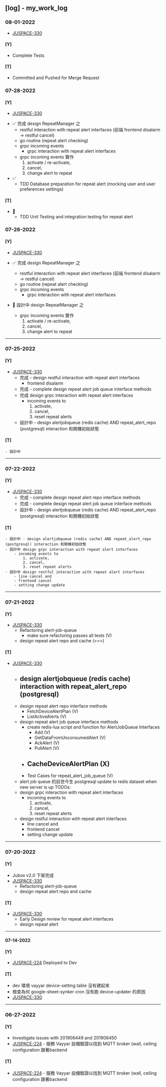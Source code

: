 ## [log] - my_work_log

### 08-01-2022

* [JUSPACE-330](https://jubo.atlassian.net/browse/JUSPACE-330?atlOrigin=eyJpIjoiYTQxZjA1ZWYwNDk0NDg2MWJhZDQ5NTliMzVlNGIzZDYiLCJwIjoiaiJ9)
#### [Y]
- Complete Tests
#### [T]
- Committed and Pushed for Merge Request
### 07-28-2022
#### [Y]
* [JUSPACE-330](https://jubo.atlassian.net/browse/JUSPACE-330?atlOrigin=eyJpIjoiYTQxZjA1ZWYwNDk0NDg2MWJhZDQ5NTliMzVlNGIzZDYiLCJwIjoiaiJ9)

- :white_check_mark: 完成 design RepeatManager 之
    - restful interaction with repeat alert interfaces (前端 frontend disalarm -> restful cancel)
    - go routine (repeat alert checking)
    - grpc incoming events
        - grpc interaction with repeat alert interfaces
    - grpc incoming events 實作
        1. activate / re-activate,
        2. cancel,
        3. change alert to repeat
- :white_check_mark:
    - TDD Database preparation for repeat alert (mocking user and user preferences settings)

#### [T]
- :construction:
    - TDD Unit Testing and integration testing for repeat alert



### 07-26-2022
#### [Y]
* [JUSPACE-330](https://jubo.atlassian.net/browse/JUSPACE-330?atlOrigin=eyJpIjoiYTQxZjA1ZWYwNDk0NDg2MWJhZDQ5NTliMzVlNGIzZDYiLCJwIjoiaiJ9)

- :white_check_mark: 完成 design RepeatManager 之
    - restful interaction with repeat alert interfaces (前端 frontend disalarm -> restful cancel)
    - go routine (repeat alert checking)
    - grpc incoming events
        - grpc interaction with repeat alert interfaces

- :construction: 設計中 design RepeatManager 之
    - grpc incoming events 實作
        1. activate / re-activate,
        2. cancel,
        3. change alert to repeat

---
### 07-25-2022
#### [Y]
* [JUSPACE-330](https://jubo.atlassian.net/browse/JUSPACE-330?atlOrigin=eyJpIjoiYTQxZjA1ZWYwNDk0NDg2MWJhZDQ5NTliMzVlNGIzZDYiLCJwIjoiaiJ9)
    - 完成 -  design restful interaction with repeat alert interfaces
        * frontend disalarm
    - 完成 - complete design repeat alert job queue interface methods
    - 完成 design grpc interaction with repeat alert interfaces
        - incoming events to
            1. activate,
            2. cancel,
            3. reset repeat alerts
    - 設計中 - design alertjobqueue (redis cache) AND repeat_alert_repo (postgresql) interaction 和開機初始狀態

#### [T]
    - 設計中


---
### 07-22-2022

#### [Y]
* [JUSPACE-330](https://jubo.atlassian.net/browse/JUSPACE-330?atlOrigin=eyJpIjoiYTQxZjA1ZWYwNDk0NDg2MWJhZDQ5NTliMzVlNGIzZDYiLCJwIjoiaiJ9)
    - 完成 - complete design repeat alert repo interface methods
    - 完成 - complete design repeat alert job queue interface methods
    - 設計中 - design alertjobqueue (redis cache) AND repeat_alert_repo (postgresql) interaction 和開機初始狀態

#### [T]
    - 設計中 - design alertjobqueue (redis cache) AND repeat_alert_repo (postgresql) interaction 和開機初始狀態
    - 設計中 design grpc interaction with repeat alert interfaces
        - incoming events to
            1. activate,
            2. cancel,
            3. reset repeat alerts
    - 設計中 design restful interaction with repeat alert interfaces
        - line cancel and
        - frontend cancel
        - setting change update

---


### 07-21-2022
#### [Y]
* [JUSPACE-330](https://jubo.atlassian.net/browse/JUSPACE-330?atlOrigin=eyJpIjoiYTQxZjA1ZWYwNDk0NDg2MWJhZDQ5NTliMzVlNGIzZDYiLCJwIjoiaiJ9)
    - Refactoring alert-job-queue
        - make sure refactoring passes all tests (V)
    - design repeat alert repo and cache (>>>)
#### [T]
* [JUSPACE-330](https://jubo.atlassian.net/browse/JUSPACE-330?atlOrigin=eyJpIjoiYTQxZjA1ZWYwNDk0NDg2MWJhZDQ5NTliMzVlNGIzZDYiLCJwIjoiaiJ9)
    - design alertjobqueue (redis cache) interaction with repeat_alert_repo (postgresql)
        -
    - design repeat alert repo interface methods
        - FetchDeviceAlertPlan (V)
        - ListActiveAlerts (V)
    - design repeat alert job queue interface methods
        - create redis-lua script and function for AlertJobQueue Interfaces
            - Add (V)
            - GetDataFromUnconsumedAlert (V)
            - AckAlert (V)
            - PullAlert (V)
        - CacheDeviceAlertPlan (X)
            -
        - Test Cases for repeat_alert_job_queue (V)
    - alert job queue 的前世今生 postgresql update to redis dataset when new server is up
    TODOs:
    - design grpc interaction with repeat alert interfaces
        - incoming events to
            1. activate,
            2. cancel,
            3. reset repeat alerts
    - design restful interaction with repeat alert interfaces
        - line cancel and
        - frontend cancel
        - setting change update

---

### 07-20-2022

#### [Y]
* Jubox v2.0 下架完成
* [JUSPACE-330](https://jubo.atlassian.net/browse/JUSPACE-330?atlOrigin=eyJpIjoiYTQxZjA1ZWYwNDk0NDg2MWJhZDQ5NTliMzVlNGIzZDYiLCJwIjoiaiJ9)
    - Refactoring alert-job-queue
    - design repeat alert repo and cache
#### [T]
* [JUSPACE-330](https://jubo.atlassian.net/browse/JUSPACE-330?atlOrigin=eyJpIjoiYTQxZjA1ZWYwNDk0NDg2MWJhZDQ5NTliMzVlNGIzZDYiLCJwIjoiaiJ9)
    - Early Design review for repeat alert interfaces
    - design repeat alert


---
#### 07-14-2022

#### [Y]
* [JUSPACE-224](https://thudercat.atlassian.net/jira/software/c/projects/JUSPACE/boards/21?modal=detail&selectedIssue=JUSPACE-224) Deployed to Dev
#### [T]
* dev 環境 vayyar device-setting table 沒有建起來
* 檢查為何 google-sheet-synker cron 沒有跑 device-updater 的原因
* [JUSPACE-330](https://jubo.atlassian.net/browse/JUSPACE-330?atlOrigin=eyJpIjoiYTQxZjA1ZWYwNDk0NDg2MWJhZDQ5NTliMzVlNGIzZDYiLCJwIjoiaiJ9)


---
### 06-27-2022
#### [Y]
* Investigate issues with 201906449 and 201906450
* [JUSPACE-224](https://thudercat.atlassian.net/jira/software/c/projects/JUSPACE/boards/21?modal=detail&selectedIssue=JUSPACE-224) - 服務 Vayyar 設備驗證以找到 MQTT broker (wall, ceiling configuration 跟著backend

#### [T]
* [JUSPACE-224](https://thudercat.atlassian.net/jira/software/c/projects/JUSPACE/boards/21?modal=detail&selectedIssue=JUSPACE-224) - 服務 Vayyar 設備驗證以找到 MQTT broker (wall, ceiling configuration 跟著backend
